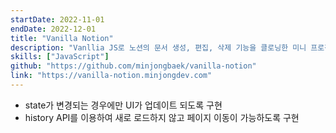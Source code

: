```yaml
---
startDate: 2022-11-01
endDate: 2022-12-01
title: "Vanilla Notion"
description: "Vanllia JS로 노션의 문서 생성, 편집, 삭제 기능을 클로닝한 미니 프로젝트"
skills: ["JavaScript"]
github: "https://github.com/minjongbaek/vanilla-notion"
link: "https://vanilla-notion.minjongdev.com"
---
```


- state가 변경되는 경우에만 UI가 업데이트 되도록 구현
- history API를 이용하여 새로 로드하지 않고 페이지 이동이 가능하도록 구현
